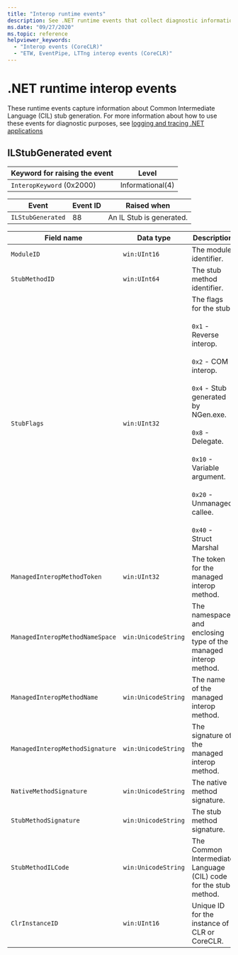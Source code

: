 ```yaml
---
title: "Interop runtime events"
description: See .NET runtime events that collect diagnostic information specific to interop.
ms.date: "09/27/2020"
ms.topic: reference
helpviewer_keywords:
  - "Interop events (CoreCLR)"
  - "ETW, EventPipe, LTTng interop events (CoreCLR)"
---
```


# .NET runtime interop events

These runtime events capture information about Common Intermediate Language (CIL) stub generation. For more information about how to use these events for diagnostic purposes, see [logging and tracing .NET applications](../../core/diagnostics/logging-tracing.md)

## ILStubGenerated event

|Keyword for raising the event|Level|
|-----------------------------------|-----------|
|`InteropKeyword` (0x2000)|Informational(4)|
  
|Event|Event ID|Raised when|
|-----------|--------------|-----------------|
|`ILStubGenerated`|88|An IL Stub is generated.|

|Field name|Data type|Description|
|----------------|---------------|-----------------|
|`ModuleID`|`win:UInt16`|The module identifier.|
|`StubMethodID`|`win:UInt64`|The stub method identifier.|
|`StubFlags`|`win:UInt32`|The flags for the stub:<br /><br /> `0x1` - Reverse interop.<br /><br /> `0x2` - COM interop.<br /><br /> `0x4` - Stub generated by NGen.exe.<br /><br /> `0x8` - Delegate.<br /><br /> `0x10` - Variable argument.<br /><br /> `0x20` - Unmanaged callee.<br /><br /> `0x40` - Struct Marshal|
|`ManagedInteropMethodToken`|`win:UInt32`|The token for the managed interop method.|
|`ManagedInteropMethodNameSpace`|`win:UnicodeString`|The namespace and enclosing type of the managed interop method.|
|`ManagedInteropMethodName`|`win:UnicodeString`|The name of the managed interop method.|
|`ManagedInteropMethodSignature`|`win:UnicodeString`|The signature of the managed interop method.|
|`NativeMethodSignature`|`win:UnicodeString`|The native method signature.|
|`StubMethodSignature`|`win:UnicodeString`|The stub method signature.|
|`StubMethodILCode`|`win:UnicodeString`|The Common Intermediate Language (CIL) code for the stub method.|
|`ClrInstanceID`|`win:UInt16`|Unique ID for the instance of CLR or CoreCLR.|
